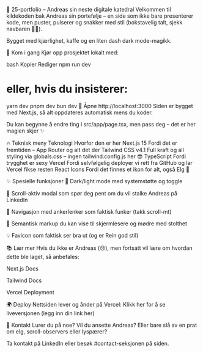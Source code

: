 🦌 25-portfolio – Andreas sin neste digitale katedral
Velkommen til kildekoden bak Andreas sin portefølje – en side som ikke bare presenterer kode, men puster, pulserer og snakker med stil (bokstavelig talt, sjekk navbaren 🔵💨).

Bygget med kjærlighet, kaffe og en liten dash dark mode-magikk.

🚀 Kom i gang
Kjør opp prosjektet lokalt med:

bash
Kopier
Rediger
npm run dev

# eller, hvis du insisterer:

yarn dev
pnpm dev
bun dev
🧭 Åpne http://localhost:3000
Siden er bygget med Next.js, så alt oppdateres automatisk mens du koder.

Du kan begynne å endre ting i src/app/page.tsx, men pass deg – det er her magien skjer ✨

🔥 Teknisk meny
Teknologi Hvorfor den er her
Next.js 15 Fordi det er fremtiden – App Router og alt det der
Tailwind CSS v4.1 Full kraft og all styling via globals.css – ingen tailwind.config.js her 😎
TypeScript Fordi trygghet er sexy
Vercel Fordi selvfølgelig deployer vi rett fra GitHub og lar Vercel fikse resten
React Icons Fordi det finnes et ikon for alt, også Elg 🦌

✨ Spesielle funksjoner
🔄 Dark/light mode med systemstøtte og toggle

🧠 Scroll-aktiv modal som spør deg pent om du vil stalke Andreas på LinkedIn

🎯 Navigasjon med ankerlenker som faktisk funker (takk scroll-mt)

🧼 Semantisk markup du kan vise til skjermlesere og mødre med stolthet

💡 Favicon som faktisk ser bra ut (og er Rein god stil)

📚 Lær mer
Hvis du ikke er Andreas (😢), men fortsatt vil lære om hvordan dette ble laget, så anbefales:

Next.js Docs

Tailwind Docs

Vercel Deployment

🌍 Deploy
Nettsiden lever og ånder på Vercel:
Klikk her for å se liveversjonen (legg inn din link her)

🤝 Kontakt
Lurer du på noe? Vil du ansette Andreas? Eller bare slå av en prat om elg, scroll-observers eller lyspærer?

Ta kontakt på LinkedIn eller besøk #contact-seksjonen på siden.
